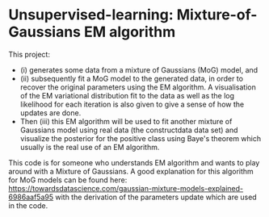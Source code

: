 # Unsupervised-learning: Mixture-of-Gaussians EM algorithm
This project:
- (i) generates some data from a mixture of Gaussians (MoG) model, and 
- (ii) subsequently fit a MoG model to the generated data, in order to recover the original parameters using the EM algorithm. A visualisation of the EM variational distribution fit to the data as well as the log likelihood for each iteration is also given to give a sense of how the updates are done. 
- Then (iii) this EM algorithm will be used to fit another mixture of Gaussians model using real data (the constructdata data set) and visualize the posterior for the positive class using Baye's theorem which usually is the real use of an EM algorithm. 


This code is for someone who understands EM algorithm and wants to play around with a Mixture of Gaussians. A good explanation for this algorithm for MoG models can be found here: https://towardsdatascience.com/gaussian-mixture-models-explained-6986aaf5a95 with the derivation of the parameters update which are used in the code.

